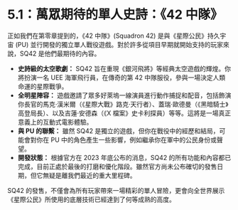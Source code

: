 # 5.1：萬眾期待的單人史詩：《42 中隊》

正如我們在第零章提到的，《42 中隊》(Squadron 42) 是與《星際公民》持久宇宙 (PU) 並行開發的獨立單人戰役遊戲。對於許多從項目早期就開始支持的玩家來說，SQ42 是他們最期待的內容。

- **史詩級的太空歌劇：** SQ42 旨在重現《銀河飛將》等經典太空遊戲的輝煌。你將扮演一名 UEE 海軍飛行員，在傳奇的第 42 中隊服役，參與一場決定人類命運的星際戰爭。
- **全明星陣容：** 遊戲邀請了眾多好萊塢一線演員進行動作捕捉和配音，包括飾演你長官的馬克·漢米爾（《星際大戰》路克·天行者）、蓋瑞·歐德曼（《黑暗騎士》高登局長）、以及吉蓮·安德森（《X 檔案》史卡利探員）等等。這將是一場真正意義上的互動式電影體驗。
- **與 PU 的聯繫：** 雖然 SQ42 是獨立的遊戲，但你在戰役中的經歷和結局，可能會對你在 PU 中的角色產生一些影響，例如繼承你在軍中的公民身份或聲望。
- **開發狀態：** 根據官方在 2023 年底公布的消息，SQ42 的所有功能和內容都已完成，目前正處於最後的打磨和優化階段。雖然官方尚未公布確切的發售日期，但它無疑是離我們最近的重大里程碑。

SQ42 的發售，不僅會為所有玩家帶來一場精彩的單人冒險，更會向全世界展示《星際公民》所使用的底層技術已經達到了何等成熟的高度。
